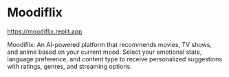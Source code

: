 # Moodiflix

https://moodiflix.replit.app

Moodiflix: An AI-powered platform that recommends movies, TV shows, and anime based on your current mood. Select your emotional state, language preference, and content type to receive personalized suggestions with ratings, genres, and streaming options.
